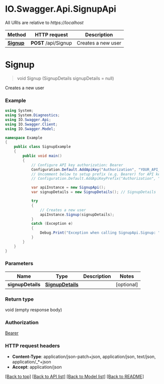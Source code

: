 # IO.Swagger.Api.SignupApi

All URIs are relative to *https://localhost*

Method | HTTP request | Description
------------- | ------------- | -------------
[**Signup**](SignupApi.md#signup) | **POST** /api/Signup | Creates a new user


<a name="signup"></a>
# **Signup**
> void Signup (SignupDetails signupDetails = null)

Creates a new user

### Example
```csharp
using System;
using System.Diagnostics;
using IO.Swagger.Api;
using IO.Swagger.Client;
using IO.Swagger.Model;

namespace Example
{
    public class SignupExample
    {
        public void main()
        {
            // Configure API key authorization: Bearer
            Configuration.Default.AddApiKey("Authorization", "YOUR_API_KEY");
            // Uncomment below to setup prefix (e.g. Bearer) for API key, if needed
            // Configuration.Default.AddApiKeyPrefix("Authorization", "Bearer");

            var apiInstance = new SignupApi();
            var signupDetails = new SignupDetails(); // SignupDetails |  (optional) 

            try
            {
                // Creates a new user
                apiInstance.Signup(signupDetails);
            }
            catch (Exception e)
            {
                Debug.Print("Exception when calling SignupApi.Signup: " + e.Message );
            }
        }
    }
}
```

### Parameters

Name | Type | Description  | Notes
------------- | ------------- | ------------- | -------------
 **signupDetails** | [**SignupDetails**](SignupDetails.md)|  | [optional] 

### Return type

void (empty response body)

### Authorization

[Bearer](../README.md#Bearer)

### HTTP request headers

 - **Content-Type**: application/json-patch+json, application/json, text/json, application/_*+json
 - **Accept**: application/json

[[Back to top]](#) [[Back to API list]](../README.md#documentation-for-api-endpoints) [[Back to Model list]](../README.md#documentation-for-models) [[Back to README]](../README.md)

